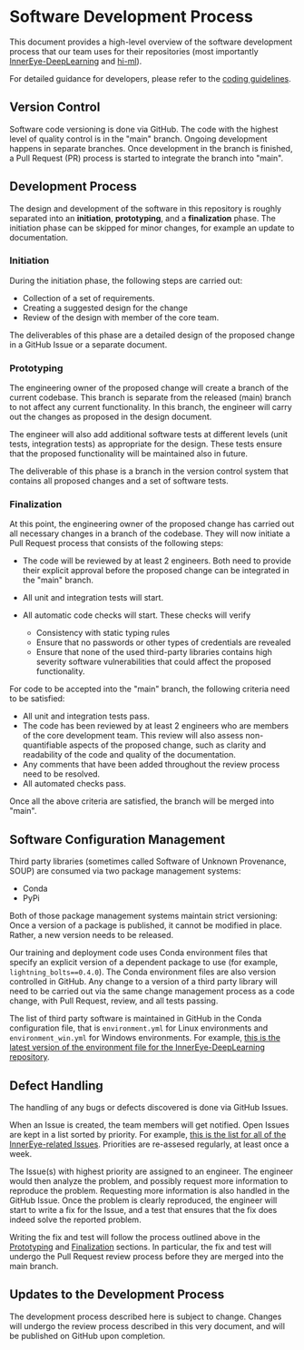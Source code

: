 # Software Development Process

This document provides a high-level overview of the software development process that our team uses for their
repositories (most importantly [InnerEye-DeepLearning](https://github.com/microsoft/InnerEye-DeepLearning) and
[hi-ml](https://github.com/microsoft/hi-ml)).

For detailed guidance for developers, please refer to the [coding guidelines](coding_guidelines.md).

## Version Control

Software code versioning is done via GitHub. The code with the highest level of quality control is in the "main" branch.
Ongoing development happens in separate branches. Once development in the branch is finished, a Pull Request (PR)
process is started to integrate the branch into "main".

## Development Process

The design and development of the software in this repository is roughly separated into an **initiation**,
**prototyping**, and a **finalization** phase. The initiation phase can be skipped for minor changes, for example an
update to documentation.

### Initiation

During the initiation phase, the following steps are carried out:

- Collection of a set of requirements.
- Creating a suggested design for the change
- Review of the design with member of the core team.

The deliverables of this phase are a detailed design of the proposed change in a GitHub Issue or a separate document.

### Prototyping

The engineering owner of the proposed change will create a branch of the current codebase. This branch is separate from
the released (main) branch to not affect any current functionality. In this branch, the engineer will carry out the
changes as proposed in the design document.

The engineer will also add additional software tests at different levels (unit tests, integration tests) as appropriate
for the design. These tests ensure that the proposed functionality will be maintained also in future.

The deliverable of this phase is a branch in the version control system that contains all proposed changes and a set of
software tests.

### Finalization

At this point, the engineering owner of the proposed change has carried out all necessary changes in a branch of the
codebase. They will now initiate a Pull Request process that consists of the following steps:

- The code will be reviewed by at least 2 engineers. Both need to provide their explicit approval before the proposed
  change can be integrated in the "main" branch.
- All unit and integration tests will start.
- All automatic code checks will start. These checks will verify

  - Consistency with static typing rules
  - Ensure that no passwords or other types of credentials are revealed
  - Ensure that none of the used third-party libraries contains high severity software vulnerabilities that could affect
    the proposed functionality.

For code to be accepted into the "main" branch, the following criteria need to be satisfied:

- All unit and integration tests pass.
- The code has been reviewed by at least 2 engineers who are members of the core development team. This review will
  also assess non-quantifiable aspects of the proposed change, such as clarity and readability of the code and quality
  of the documentation.
- Any comments that have been added throughout the review process need to be resolved.
- All automated checks pass.

Once all the above criteria are satisfied, the branch will be merged into "main".

## Software Configuration Management

Third party libraries (sometimes called Software of Unknown Provenance, SOUP) are consumed via two
package management systems:

- Conda
- PyPi

Both of those package management systems maintain strict versioning: Once a version of a package is published, it
cannot be modified in place. Rather, a new version needs to be released.

Our training and deployment code uses Conda environment files that specify an explicit version of a dependent package to
use (for example, `lightning_bolts==0.4.0`). The Conda environment files are also version controlled in GitHub. Any
change to a version of a third party library will need to be carried out via the same change management process as a code
change, with Pull Request, review, and all tests passing.

The list of third party software is maintained in GitHub in the Conda configuration file, that is `environment.yml` for
Linux environments and `environment_win.yml` for Windows environments. For example, [this is the latest version of the
environment file for the InnerEye-DeepLearning
repository](https://github.com/microsoft/InnerEye-DeepLearning/blob/main/environment.yml).

## Defect Handling

The handling of any bugs or defects discovered is done via GitHub Issues.

When an Issue is created, the team members will get notified. Open Issues are kept in a list sorted by priority. For
example, [this is the list for all of the InnerEye-related Issues](https://github.com/orgs/microsoft/projects/320).
Priorities are re-assesed regularly, at least once a week.

The Issue(s) with highest priority are assigned to an engineer. The engineer would then analyze the problem, and
possibly request more information to reproduce the problem. Requesting more information is also handled in the GitHub
Issue. Once the problem is clearly reproduced, the engineer will start to write a fix for the Issue, and a test that
ensures that the fix does indeed solve the reported problem.

Writing the fix and test will follow the process outlined above in the [Prototyping](#prototyping) and
[Finalization](#finalization) sections. In particular, the fix and test will undergo the Pull Request review process
before they are merged into the main branch.

## Updates to the Development Process

The development process described here is subject to change. Changes will undergo the review process described in this
very document, and will be published on GitHub upon completion.
